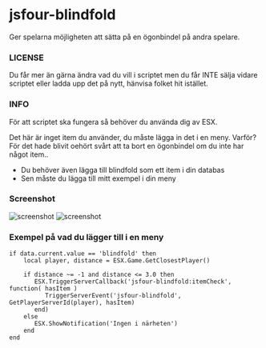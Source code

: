 # jsfour-blindfold
Ger spelarna möjligheten att sätta på en ögonbindel på andra spelare.

### LICENSE
Du får mer än gärna ändra vad du vill i scriptet men du får INTE sälja vidare scriptet eller ladda upp det på nytt, hänvisa folket hit istället.

### INFO
För att scriptet ska fungera så behöver du använda dig av ESX.

Det här är inget item du använder, du måste lägga in det i en meny. Varför? För det hade blivit oehört svårt att ta bort en ögonbindel om du inte har något item..

- Du behöver även lägga till blindfold som ett item i din databas
- Sen måste du lägga till mitt exempel i din meny

### Screenshot
![screenshot](https://i.gyazo.com/thumb/1200/ea01b13e36b33c3e38a9adceb9e88708-png.jpg)
![screenshot](https://i.gyazo.com/thumb/1200/622e916016a518ab3e1825fc1098b70e-png.jpg)

### Exempel på vad du lägger till i en meny
```
if data.current.value == 'blindfold' then
	local player, distance = ESX.Game.GetClosestPlayer()

	if distance ~= -1 and distance <= 3.0 then
	   ESX.TriggerServerCallback('jsfour-blindfold:itemCheck', function( hasItem )
	      TriggerServerEvent('jsfour-blindfold', GetPlayerServerId(player), hasItem)
	   end)
	else
	   ESX.ShowNotification('Ingen i närheten')
	end
end
```
